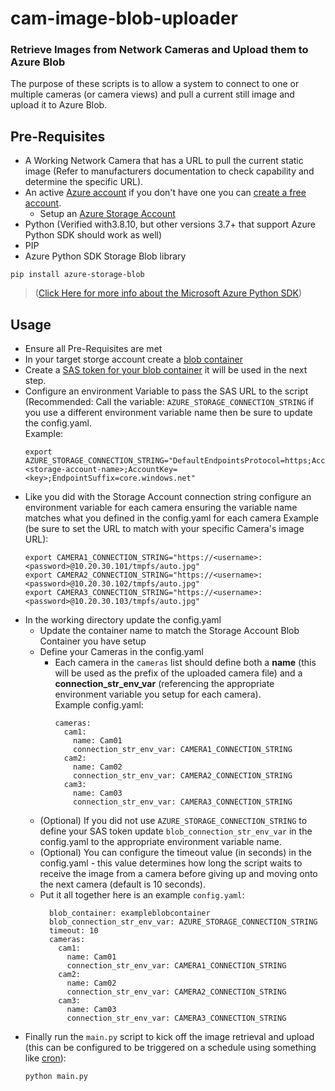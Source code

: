 # cam-image-blob-uploader
### Retrieve Images from Network Cameras and Upload them to Azure Blob

The purpose of these scripts is to allow a system to connect to one or multiple cameras (or camera views) and pull a current still image and upload it to Azure Blob.

## Pre-Requisites
- A Working Network Camera that has a URL to pull the current static image (Refer to manufacturers documentation to check capability and determine the specific URL).
- An active [Azure account](https://azure.microsoft.com/en-us/get-started) if you don't have one you can [create a free account](https://azure.microsoft.com/free/).
  - Setup an [Azure Storage Account](https://learn.microsoft.com/en-us/azure/storage/common/storage-account-create)
- Python (Verified with3.8.10, but other versions 3.7+ that support Azure Python SDK should work as well)
- PIP
- Azure Python SDK Storage Blob library
```
pip install azure-storage-blob
```
>([Click Here for more info about the Microsoft Azure Python SDK](https://learn.microsoft.com/en-us/azure/developer/python/sdk/azure-sdk-overview))

## Usage
- Ensure all Pre-Requisites are met
- In your target storge account create a [blob container](https://learn.microsoft.com/en-us/azure/storage/blobs/blob-containers-portal#create-a-container)
- Create a [SAS token for your blob container](https://learn.microsoft.com/en-us/rest/api/storageservices/create-account-sas) it will be used in the next step.
- Configure an environment Variable to pass the SAS URL to the script (Recommended: Call the variable: `AZURE_STORAGE_CONNECTION_STRING` if you use a different environment variable name then be sure to update the config.yaml.  
  Example:
  ```
  export AZURE_STORAGE_CONNECTION_STRING="DefaultEndpointsProtocol=https;AccountName=<storage-account-name>;AccountKey=<key>;EndpointSuffix=core.windows.net"
  ```
- Like you did with the Storage Account connection string configure an environment variable for each camera ensuring the variable name matches what you defined in the config.yaml for each camera
  Example (be sure to set the URL to match with your specific Camera's image URL):
  ```
  export CAMERA1_CONNECTION_STRING="https://<username>:<password>@10.20.30.101/tmpfs/auto.jpg"
  export CAMERA2_CONNECTION_STRING="https://<username>:<password>@10.20.30.102/tmpfs/auto.jpg"
  export CAMERA3_CONNECTION_STRING="https://<username>:<password>@10.20.30.103/tmpfs/auto.jpg"
  ```
- In the working directory update the config.yaml
  - Update the container name to match the Storage Account Blob Container you have setup
  - Define your Cameras in the config.yaml
    - Each camera in the `cameras` list should define both a **name** (this will be used as the prefix of the uploaded camera file) and a **connection_str_env_var** (referencing the appropriate environment variable you setup for each camera).  
      Example config.yaml:
      ```
      cameras:
        cam1:
          name: Cam01
          connection_str_env_var: CAMERA1_CONNECTION_STRING
        cam2:
          name: Cam02
          connection_str_env_var: CAMERA2_CONNECTION_STRING
        cam3:
          name: Cam03
          connection_str_env_var: CAMERA3_CONNECTION_STRING
      ```
  - (Optional) If you did not use `AZURE_STORAGE_CONNECTION_STRING` to define your SAS token update `blob_connection_str_env_var` in the config.yaml to the appropriate environment variable name.
  - (Optional) You can configure the timeout value (in seconds) in the config.yaml - this value determines how long the script waits to receive the image from a camera before giving up and moving onto the next camera (default is 10 seconds).
  - Put it all together here is an example `config.yaml`:
    ```
      blob_container: exampleblobcontainer
      blob_connection_str_env_var: AZURE_STORAGE_CONNECTION_STRING
      timeout: 10
      cameras:
        cam1:
          name: Cam01
          connection_str_env_var: CAMERA1_CONNECTION_STRING
        cam2:
          name: Cam02
          connection_str_env_var: CAMERA2_CONNECTION_STRING
        cam3:
          name: Cam03
          connection_str_env_var: CAMERA3_CONNECTION_STRING
      ```
- Finally run the `main.py` script to kick off the image retrieval and upload (this can be configured to be triggered on a schedule using something like [cron](https://en.wikipedia.org/wiki/Cron)):
  ```
  python main.py
  ```
